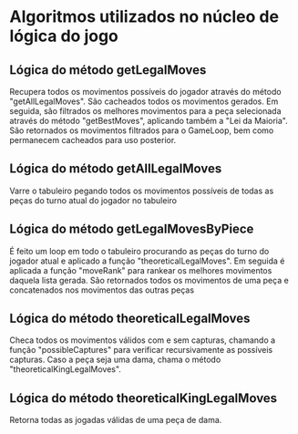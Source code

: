 # Algoritmos utilizados no núcleo de lógica do jogo

## Lógica do método getLegalMoves


Recupera todos os movimentos possíveis do jogador através do método "getAllLegalMoves".
São cacheados todos os movimentos gerados.
Em seguida, são filtrados os melhores movimentos para a peça selecionada através do método
"getBestMoves", aplicando também a "Lei da Maioria".
São retornados os movimentos filtrados para o GameLoop, bem como permanecem cacheados para uso posterior.

## Lógica do método getAllLegalMoves

Varre o tabuleiro pegando todos os movimentos possíveis de todas as peças do turno atual do jogador no tabuleiro

## Lógica do método getLegalMovesByPiece

É feito um loop em todo o tabuleiro procurando as peças do turno do jogador atual e aplicado
a função "theoreticalLegalMoves".
Em seguida é aplicada a função "moveRank" para rankear os melhores movimentos daquela lista gerada.
São retornados todos os movimentos de uma peça e concatenados nos movimentos das outras peças

## Lógica do método theoreticalLegalMoves

Checa todos os movimentos válidos com e sem capturas, chamando a função "possibleCaptures" para
verificar recursivamente as possíveis capturas.
Caso a peça seja uma dama, chama o método "theoreticalKingLegalMoves".

## Lógica do método theoreticalKingLegalMoves

Retorna todas as jogadas válidas de uma peça de dama.